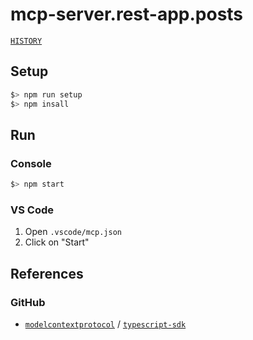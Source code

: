 # mcp-server.rest-app.posts

[`HISTORY`](./HISTORY.md)

## Setup

```bash
$> npm run setup
$> npm insall
```

## Run

### Console

```bash
$> npm start
```

### VS Code

1. Open `.vscode/mcp.json`
1. Click on "Start"

## References

### GitHub

- [`modelcontextprotocol`](https://github.com/modelcontextprotocol/) / [`typescript-sdk`](https://github.com/modelcontextprotocol/typescript-sdk/tree/1.17.3)
